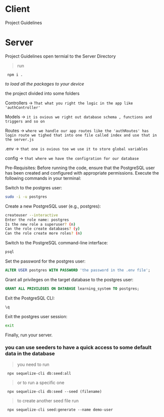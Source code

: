 # Client
Project Guidelines
# Server
Project Guidelines
open termial to the Server Directory

> run

     npm i .
     
*to load all the packages to your device*

the project divided into some folders 

Controllers -> `That what you right the logic in the app like 'authController'`

Models -> `it is ovious we right out database schema , functions and triggers and so on`

Routes -> `where we handle our app routes like the 'authRoutes' has login route we tighed that into one file called index and use that in the server.js`

.env -> `that one is ovious too we use it to store global variables`

config -> `that where we have the configration for our database`

Pre-Requisites:
Before running the code, ensure that the PostgreSQL user has been created and configured with appropriate permissions. Execute the following commands in your terminal:

Switch to the postgres user:
```bash
sudo -i -u postgres
```

Create a new PostgreSQL user (e.g., postgres):
```bash
createuser --interactive
Enter the role name: postgres
Is the new role a superuser? (n)
Can the role create databases? (y)
Can the role create more roles? (n)
```

Switch to the PostgreSQL command-line interface:
```bash
psql
```

Set the password for the postgres user:
```sql
ALTER USER postgres WITH PASSWORD 'the password in the .env file';
```

Grant all privileges on the target database to the postgres user:
```sql
GRANT ALL PRIVILEGES ON DATABASE learning_system TO postgres;
```

Exit the PostgreSQL CLI:
```sql
\q
```

Exit the postgres user session:
```bash
exit
```

Finally, run your server.

### you can use seeders to have a quick access to some default data in the database

> you need to run 

     npx sequelize-cli db:seed:all

> or to run a specific one 

     npx sequelize-cli db:seed --seed (filename)

> to create another seed file run 

     npx sequelize-cli seed:generate --name demo-user